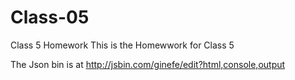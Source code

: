 # Class-05
Class 5 Homework
This is the Homewwork for Class 5

The Json bin is at
http://jsbin.com/ginefe/edit?html,console,output
